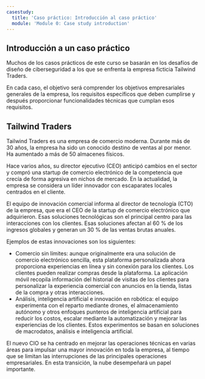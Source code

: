 ```yaml
---
casestudy:
  title: 'Caso práctico: Introducción al caso práctico'
  module: 'Module 0: Case study introduction'
---
```


## Introducción a un caso práctico

Muchos de los casos prácticos de este curso se basarán en los desafíos de diseño de ciberseguridad a los que se enfrenta la empresa ficticia Tailwind Traders.

En cada caso, el objetivo será comprender los objetivos empresariales generales de la empresa, los requisitos específicos que deben cumplirse y después proporcionar funcionalidades técnicas que cumplan esos requisitos.

## Tailwind Traders
 
Tailwind Traders es una empresa de comercio moderna. Durante más de 30 años, la empresa ha sido un conocido destino de ventas al por menor. Ha aumentado a más de 50 almacenes físicos. 

Hace varios años, su director ejecutivo (CEO) anticipó cambios en el sector y compró una startup de comercio electrónico de la competencia que crecía de forma agresiva en nichos de mercado. En la actualidad, la empresa se considera un líder innovador con escaparates locales centrados en el cliente. 

El equipo de innovación comercial informa al director de tecnología (CTO) de la empresa, que era el CEO de la startup de comercio electrónico que adquirieron. Esas soluciones tecnológicas son el principal centro para las interacciones con los clientes. Esas soluciones afectan al 60 % de los ingresos globales y generan un 30 % de las ventas brutas anuales. 

Ejemplos de estas innovaciones son los siguientes:
* Comercio sin límites: aunque originalmente era una solución de comercio electrónico sencilla, esta plataforma personalizada ahora proporciona experiencias en línea y sin conexión para los clientes. Los clientes pueden realizar compras desde la plataforma. La aplicación móvil recopila información del historial de visitas de los clientes para personalizar la experiencia comercial con anuncios en la tienda, listas de la compra y otras interacciones.
* Análisis, inteligencia artificial e innovación en robótica: el equipo experimenta con el reparto mediante drones, el almacenamiento autónomo y otros enfoques punteros de inteligencia artificial para reducir los costos, escalar mediante la automatización y mejorar las experiencias de los clientes. Estos experimentos se basan en soluciones de macrodatos, análisis e inteligencia artificial.

El nuevo CIO se ha centrado en mejorar las operaciones técnicas en varias áreas para impulsar una mayor innovación en toda la empresa, al tiempo que se limitan las interrupciones de las principales operaciones empresariales. En esta transición, la nube desempeñará un papel importante.
